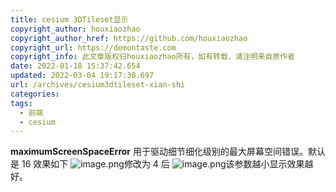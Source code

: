 ```yaml
---
title: cesium 3DTileset显示
copyright_author: houxiaozhao
copyright_author_href: https://github.com/houxiaozhao
copyright_url: https://demontaste.com
copyright_info: 此文章版权归houxiaozhao所有，如有转载，请注明来自原作者
date: 2022-01-18 15:37:42.654
updated: 2022-03-04 19:17:30.697
url: /archives/cesium3dtileset-xian-shi
categories:
tags:
  - 前端
  - cesium
---
```


**maximumScreenSpaceError**
用于驱动细节细化级别的最大屏幕空间错误。默认是 16
效果如下
![image.png](https://cdn.jsdelivr.net/gh/houxiaozhao/imageLibrary@master/uPic/2022/05/20/r3zTDc.png)修改为 4 后
![image.png](https://cdn.jsdelivr.net/gh/houxiaozhao/imageLibrary@master/uPic/2022/05/20/ExWdUt.png)该参数越小显示效果越好。
